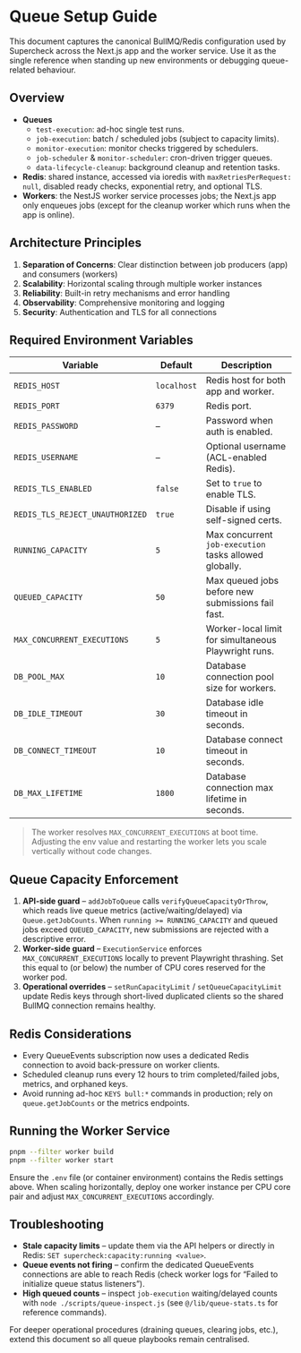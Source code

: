 # Queue Setup Guide

This document captures the canonical BullMQ/Redis configuration used by Supercheck across the Next.js app and the worker service. Use it as the single reference when standing up new environments or debugging queue-related behaviour.

## Overview

- **Queues**
  - `test-execution`: ad-hoc single test runs.
  - `job-execution`: batch / scheduled jobs (subject to capacity limits).
  - `monitor-execution`: monitor checks triggered by schedulers.
  - `job-scheduler` & `monitor-scheduler`: cron-driven trigger queues.
  - `data-lifecycle-cleanup`: background cleanup and retention tasks.
- **Redis**: shared instance, accessed via ioredis with `maxRetriesPerRequest: null`, disabled ready checks, exponential retry, and optional TLS.
- **Workers**: the NestJS worker service processes jobs; the Next.js app only enqueues jobs (except for the cleanup worker which runs when the app is online).

## Architecture Principles

1. **Separation of Concerns**: Clear distinction between job producers (app) and consumers (workers)
2. **Scalability**: Horizontal scaling through multiple worker instances
3. **Reliability**: Built-in retry mechanisms and error handling
4. **Observability**: Comprehensive monitoring and logging
5. **Security**: Authentication and TLS for all connections

## Required Environment Variables

| Variable | Default | Description |
| --- | --- | --- |
| `REDIS_HOST` | `localhost` | Redis host for both app and worker. |
| `REDIS_PORT` | `6379` | Redis port. |
| `REDIS_PASSWORD` | – | Password when auth is enabled. |
| `REDIS_USERNAME` | – | Optional username (ACL-enabled Redis). |
| `REDIS_TLS_ENABLED` | `false` | Set to `true` to enable TLS. |
| `REDIS_TLS_REJECT_UNAUTHORIZED` | `true` | Disable if using self-signed certs. |
| `RUNNING_CAPACITY` | `5` | Max concurrent `job-execution` tasks allowed globally. |
| `QUEUED_CAPACITY` | `50` | Max queued jobs before new submissions fail fast. |
| `MAX_CONCURRENT_EXECUTIONS` | `5` | Worker-local limit for simultaneous Playwright runs. |
| `DB_POOL_MAX` | `10` | Database connection pool size for workers. |
| `DB_IDLE_TIMEOUT` | `30` | Database idle timeout in seconds. |
| `DB_CONNECT_TIMEOUT` | `10` | Database connect timeout in seconds. |
| `DB_MAX_LIFETIME` | `1800` | Database connection max lifetime in seconds. |

> The worker resolves `MAX_CONCURRENT_EXECUTIONS` at boot time. Adjusting the env value and restarting the worker lets you scale vertically without code changes.

## Queue Capacity Enforcement

1. **API-side guard** – `addJobToQueue` calls `verifyQueueCapacityOrThrow`, which reads live queue metrics (active/waiting/delayed) via `Queue.getJobCounts`. When `running >= RUNNING_CAPACITY` and queued jobs exceed `QUEUED_CAPACITY`, new submissions are rejected with a descriptive error.
2. **Worker-side guard** – `ExecutionService` enforces `MAX_CONCURRENT_EXECUTIONS` locally to prevent Playwright thrashing. Set this equal to (or below) the number of CPU cores reserved for the worker pod.
3. **Operational overrides** – `setRunCapacityLimit` / `setQueueCapacityLimit` update Redis keys through short-lived duplicated clients so the shared BullMQ connection remains healthy.

## Redis Considerations

- Every QueueEvents subscription now uses a dedicated Redis connection to avoid back-pressure on worker clients.
- Scheduled cleanup runs every 12 hours to trim completed/failed jobs, metrics, and orphaned keys.
- Avoid running ad-hoc `KEYS bull:*` commands in production; rely on `queue.getJobCounts` or the metrics endpoints.

## Running the Worker Service

```bash
pnpm --filter worker build
pnpm --filter worker start
```

Ensure the `.env` file (or container environment) contains the Redis settings above. When scaling horizontally, deploy one worker instance per CPU core pair and adjust `MAX_CONCURRENT_EXECUTIONS` accordingly.

## Troubleshooting

- **Stale capacity limits** – update them via the API helpers or directly in Redis: `SET supercheck:capacity:running <value>`.
- **Queue events not firing** – confirm the dedicated QueueEvents connections are able to reach Redis (check worker logs for “Failed to initialize queue status listeners”).
- **High queued counts** – inspect `job-execution` waiting/delayed counts with `node ./scripts/queue-inspect.js` (see `@/lib/queue-stats.ts` for reference commands).

For deeper operational procedures (draining queues, clearing jobs, etc.), extend this document so all queue playbooks remain centralised.
